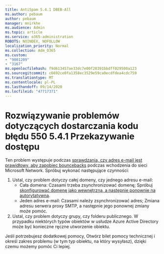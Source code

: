 ```yaml
---
title: AntiSpam 5.4.1 DBEB-All
ms.author: pebaum
author: pebaum
manager: mnirkhe
ms.audience: Admin
ms.topic: article
ms.service: o365-administration
ROBOTS: NOINDEX, NOFOLLOW
localization_priority: Normal
ms.collection: Adm_O365
ms.custom:
- "9001209"
- "3167"
ms.openlocfilehash: f9d613457ae33dc7e00f20391bbdff029500a123
ms.sourcegitcommit: c6692ce0fa1358ec3529e59ca0ecdfdea4cdc759
ms.translationtype: MT
ms.contentlocale: pl-PL
ms.lasthandoff: 09/14/2020
ms.locfileid: "47717371"
---
```

# <a name="fix-delivery-issues-for-error-code-550-541-relay-access-denied"></a>Rozwiązywanie problemów dotyczących dostarczania kodu błędu 550 5.4.1 Przekazywanie dostępu

Ten problem występuje podczas [sprawdzania, czy adres e-mail jest prawidłowy, aby zapobiec bouncebacks](https://docs.microsoft.com/exchange/mail-flow-best-practices/use-directory-based-edge-blocking) podczas wchodzenia do sieci Microsoft Network. Spróbuj wykonać następujące czynności:

1. Ustal, czy problem dotyczy całej domeny, czy jednego adresu e-mail:
    - Cała domena: Czasami trzeba zsynchronizować domenę; Spróbuj [skonfigurować domenę jako wewnętrzną, a następnie ponownie na autorytatywną](https://docs.microsoft.com/exchange/mail-flow-best-practices/manage-accepted-domains/manage-accepted-domains).
    - Jeden adres e-mail: Czasami należy zsynchronizować adres; Zmiana adresu serwera proxy SMTP, a następnie jego ponownej zmiany może pomóc.
2. Ustal, czy problem dotyczy grupy, czy folderu publicznego. W przypadku niektórych typów obiektów w usłudze Azure Active Directory może być konieczne ręczne utworzenie obiektu.

Jeśli potrzebujesz dodatkowej pomocy, Otwórz bilet pomocy technicznej i określ zakres problemu (w tym typ obiektu, na który wysyłasz), dzięki czemu możemy pomóc Ci lepiej.